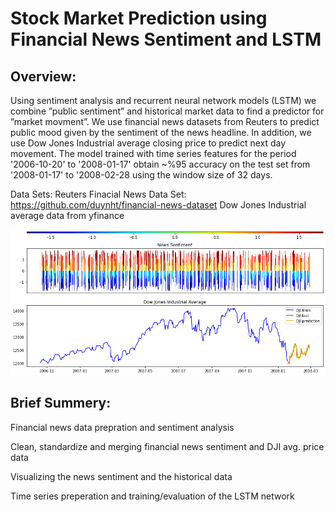 # Stock Market Prediction using Financial News Sentiment and LSTM


## Overview:

Using sentiment analysis and recurrent neural network models (LSTM)
we combine ”public sentiment” and historical market data to find a predictor for ”market movment”. We use financial news datasets from Reuters to predict public mood given by the sentiment of the news headline. In addition, we use Dow Jones Industrial average closing price to predict next day movement. The model trained with time series features for the period '2006-10-20' to '2008-01-17' obtain ~%95 accuracy on the test set from '2008-01-17' to '2008-02-28 using the window size of 32 days.

Data Sets:
Reuters Finacial News Data Set: https://github.com/duynht/financial-news-dataset
Dow Jones Industrial average data from yfinance

![plots](https://github.com/kochoravi/news-sentiment-stock-prediction/blob/master/DJI-prediction-plots.png?raw=true)

## Brief Summery:

Financial news data prepration and sentiment analysis

Clean, standardize and merging financial news sentiment and DJI avg. price data

Visualizing the news sentiment and the historical data

Time series preperation and training/evaluation of the LSTM network 

